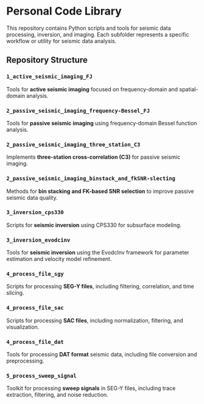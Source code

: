 # Personal Code Library

This repository contains Python scripts and tools for seismic data processing, inversion, and imaging. Each subfolder represents a specific workflow or utility for seismic data analysis.

## Repository Structure

### `1_active_seismic_imaging_FJ`
Tools for **active seismic imaging** focused on frequency-domain and spatial-domain analysis.

### `2_passive_seismic_imaging_frequency-Bessel_FJ`
Tools for **passive seismic imaging** using frequency-domain Bessel function analysis.

### `2_passive_seismic_imaging_three_station_C3`
Implements **three-station cross-correlation (C3)** for passive seismic imaging.

### `2_passive_seismic_imaging_binstack_and_fkSNR-slecting`
Methods for **bin stacking and FK-based SNR selection** to improve passive seismic data quality.

### `3_inversion_cps330`
Scripts for **seismic inversion** using CPS330 for subsurface modeling.

### `3_inversion_evodcinv`
Tools for **seismic inversion** using the EvodcInv framework for parameter estimation and velocity model refinement.

### `4_process_file_sgy`
Scripts for processing **SEG-Y files**, including filtering, correlation, and time slicing.

### `4_process_file_sac`
Scripts for processing **SAC files**, including normalization, filtering, and visualization.

### `4_process_file_dat`
Tools for processing **DAT format** seismic data, including file conversion and preprocessing.

### `5_process_sweep_signal`
Toolkit for processing **sweep signals** in SEG-Y files, including trace extraction, filtering, and noise reduction.
